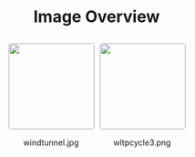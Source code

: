 <h1 style ="text-align: center;"> Image Overview </h1>
<div style="display: flex;
flex-wrap: wrap;
gap: 10px;
justify-content: center;
padding: 10px;" >
<div style="flex: 1 1 calc(33.333% - 20px); /* Three images per row on large screens */
        max-width: 150px;
        text-align: center;" >
<img src="https://media.evkx.net/multimedia/guides/understandingrange/wltp/windtunnel_xst.jpg" style="width: 150px;
height: auto;
border: 1px solid #ddd;
border-radius: 5px;
  ">
<p>windtunnel.jpg</p>
</div>
<div style="flex: 1 1 calc(33.333% - 20px); /* Three images per row on large screens */
        max-width: 150px;
        text-align: center;" >
<img src="https://media.evkx.net/multimedia/guides/understandingrange/wltp/wltpcycle3_xst.png" style="width: 150px;
height: auto;
border: 1px solid #ddd;
border-radius: 5px;
  ">
<p>wltpcycle3.png</p>
</div>
</div>
